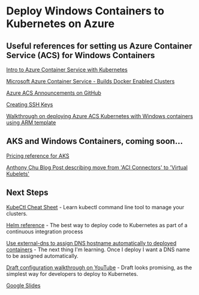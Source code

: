 # Deploy Windows Containers to Kubernetes on Azure
## Useful references for setting us Azure Container Service (ACS) for Windows Containers
[Intro to Azure Container Service with Kubernetes](https://docs.microsoft.com/en-us/azure/container-service/kubernetes/container-service-intro-kubernetes)

[Microsoft Azure Container Service - Builds Docker Enabled Clusters](https://github.com/Azure/ACS/blob/master/docs/Windows/README.md)

[Azure ACS Announcements on GitHub](https://github.com/Azure/ACS/tree/master/announcements)

[Creating SSH Keys](https://docs.microsoft.com/en-us/azure/virtual-machines/linux/mac-create-ssh-keys)

[Walkthrough on deploying Azure ACS Kubernetes with Windows containers using ARM template](https://github.com/Azure/ACS/blob/master/docs/Windows/README.md)


## AKS and Windows Containers, coming soon...
[Pricing reference for AKS](https://azure.microsoft.com/en-us/pricing/details/container-service/)

[Anthony Chu Blog Post describing move from 'ACI Connectors' to 'Virtual Kubelets'](https://anthonychu.ca/post/windows-containers-aci-connector-kubernetes/)


## Next Steps



[KubeCtl Cheat Sheet](https://kubernetes.io/docs/reference/kubectl/cheatsheet/) - Learn kubectl command line tool to manage your clusters.

[Helm reference](https://docs.helm.sh/helm/) - The best way to deploy code to Kubernetes as part of a continuous integration process

[Use external-dns to assign DNS hostname automatically to deployed containers](https://github.com/kubernetes-incubator/external-dns]) - The next thing I'm learning. Once I deploy I want a DNS name to be assigned automatically.

[Draft configuration walkthrough on YouTube](https://www.youtube.com/watch?v=7N7vdOa-TPI) - Draft looks promising, as the simplest way for developers to deploy to Kubernetes. 

[Google Slides](https://docs.google.com/presentation/d/1ANxFp76zgzCj_b4CZw6U9Qevf0hRVjJR6rZoPSTkhu0/edit?usp=sharing)